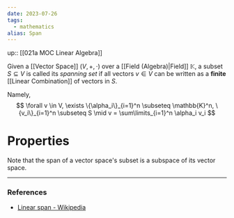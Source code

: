 ```yaml
---
date: 2023-07-26
tags:
  - mathematics
alias: Span
---
```

up:: [[021a MOC Linear Algebra]]

Given a [[Vector Space]] $(V, +, \cdot)$ over a [[Field (Algebra)|Field]] $\mathbb{K}$, a subset $S \subseteq V$ is called its *spanning set* if all vectors $v \in V$ can be written as a **finite** [[Linear Combination]] of vectors in $S$.

Namely,
$$
\forall v \in V, \exists \{\alpha_i\}_{i=1}^n \subseteq \mathbb{K}^n, \{v_i\}_{i=1}^n \subseteq S \mid v = \sum\limits_{i=1}^n \alpha_i v_i
$$

# Properties
Note that the span of a vector space's subset is a subspace of its vector space.


---
### References
- [Linear span - Wikipedia](https://en.wikipedia.org/wiki/Linear_span)